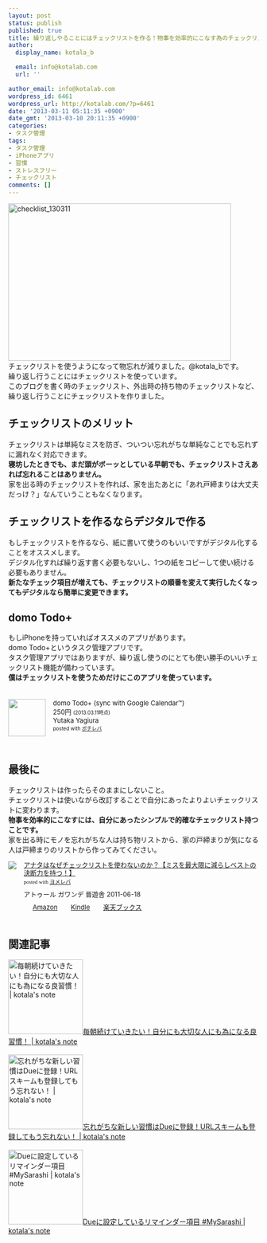 ```yaml
---
layout: post
status: publish
published: true
title: 繰り返しやることにはチェックリストを作る！物事を効率的にこなす為のチェックリストの作り方！
author:
  display_name: kotala_b

  email: info@kotalab.com
  url: ''

author_email: info@kotalab.com
wordpress_id: 6461
wordpress_url: http://kotalab.com/?p=6461
date: '2013-03-11 05:11:35 +0900'
date_gmt: '2013-03-10 20:11:35 +0900'
categories:
- タスク管理
tags:
- タスク管理
- iPhoneアプリ
- 習慣
- ストレスフリー
- チェックリスト
comments: []
---
```

<p><img src="http://kotalab.com/wp-content/uploads/checklist_130311-448x316.jpg" alt="checklist_130311" width="448" height="316" class="alignnone size-large wp-image-6463" /><br />
チェックリストを使うようになって物忘れが減りました。@kotala_bです。<br />
繰り返し行うことにはチェックリストを使っています。<br />
このブログを書く時のチェックリスト、外出時の持ち物のチェックリストなど、繰り返し行うことにチェックリストを作りました。<br />
<!--more--></p>
<h2>チェックリストのメリット</h2>
<p>チェックリストは単純なミスを防ぎ、ついつい忘れがちな単純なことでも忘れずに漏れなく対応できます。<br />
<strong>寝坊したときでも、まだ頭がボーッとしている早朝でも、チェックリストさえあれば忘れることはありません。</strong><br />
家を出る時のチェックリストを作れば、家を出たあとに「あれ戸締まりは大丈夫だっけ？」なんていうこともなくなります。</p>
<h2>チェックリストを作るならデジタルで作る</h2>
<p>もしチェックリストを作るなら、紙に書いて使うのもいいですがデジタル化することをオススメします。<br />
デジタル化すれば繰り返す書く必要もないし、1つの紙をコピーして使い続ける必要もありません。<br />
<strong>新たなチェック項目が増えても、チェックリストの順番を変えて実行したくなってもデジタルなら簡単に変更できます。</strong></p>
<h2>domo Todo+</h2>
<p>もしiPhoneを持っていればオススメのアプリがあります。<br />
domo Todo+というタスク管理アプリです。<br />
タスク管理アプリではありますが、繰り返し使うのにとても使い勝手のいいチェックリスト機能が備わっています。<br />
<strong>僕はチェックリストを使うためだけにこのアプリを使っています。</strong></p>
<div class="pochireba" style="text-align:left;font-size:small;padding:20px 0;/zoom: 1;overflow: hidden;"><span class="removed_link" title="http://click.linksynergy.com/fs-bin/click?id=d2yYUp776R4&amp;subid=&amp;offerid=94348.1&amp;type=3&amp;tmpid=3910&amp;RD_PARM1=https%253A%252F%252Fitunes.apple.com%252Fjp%252Fapp%252Fdomo-todo%252B-sync-google-calendar%252Fid317736733%253Fmt%253D8%2526uo%253D4"><img src="http://a1629.phobos.apple.com/us/r1000/107/Purple/v4/ac/3f/8f/ac3f8f60-cb78-a69c-388b-a4810d932190/mzl.eebsrshd.png" width="75" height="75" style="float:left;margin:0 15px 0 0;" class="pochi_img" ></span>
<div class="pochi_info" style="text-align:left;/zoom: 1;overflow: hidden;">
<div class="pochi_name"><span class="removed_link" title="http://click.linksynergy.com/fs-bin/click?id=d2yYUp776R4&amp;subid=&amp;offerid=94348.1&amp;type=3&amp;tmpid=3910&amp;RD_PARM1=https%253A%252F%252Fitunes.apple.com%252Fjp%252Fapp%252Fdomo-todo%252B-sync-google-calendar%252Fid317736733%253Fmt%253D8%2526uo%253D4">domo Todo+ (sync with Google Calendar&trade;)</span></div>
<div class="pochi_price" style="display:inline;">250円</div>
<div class="pochi_time" style="font-size:x-small;display:inline;">(2013.03.11時点)</div>
<div class="pochi_seller"><span class="removed_link" title="http://click.linksynergy.com/fs-bin/click?id=d2yYUp776R4&amp;subid=&amp;offerid=94348.1&amp;type=3&amp;tmpid=3910&amp;RD_PARM1=https%253A%252F%252Fitunes.apple.com%252Fjp%252Fartist%252Fyutaka-yagiura%252Fid304048976%253Fuo%253D4">Yutaka Yagiura</span></div>
<div class="pochi_post" style="font-size:x-small;">posted with <a href="http://pochireba.com">ポチレバ</a></div>
</div>
<div class="pochireba-footer" style="clear: left"></div>
</div>
<h2>最後に</h2>
<p>チェックリストは作ったらそのままにしないこと。<br />
チェックリストは使いながら改訂することで自分にあったよりよいチェックリストに変わります。<br />
<strong>物事を効率的にこなすには、自分にあったシンプルで的確なチェックリスト持つことです。</strong><br />
家を出る時にモノを忘れがちな人は持ち物リストから、家の戸締まりが気になる人は戸締まりのリストから作ってみてください。</p>
<div class="booklink-box" style="text-align:left;padding-bottom:20px;font-size:small;/zoom: 1;overflow: hidden;">
<div class="booklink-image" style="float:left;margin:0 15px 10px 0;"><a href="http://www.amazon.co.jp/exec/obidos/asin/4863912803/same-22/" name="booklink" rel="nofollow" target="_blank"><img src="http://ecx.images-amazon.com/images/I/51hrjfe6r8L._SL160_.jpg" style="border: none;" /></a></div>
<div class="booklink-info" style="line-height:120%;/zoom: 1;overflow: hidden;">
<div class="booklink-name" style="margin-bottom:10px;line-height:120%"><a href="http://www.amazon.co.jp/exec/obidos/asin/4863912803/same-22/" rel="nofollow" name="booklink" target="_blank">アナタはなぜチェックリストを使わないのか？【ミスを最大限に減らしベストの決断力を持つ！】</a>
<div class="booklink-powered-date" style="font-size:8pt;margin-top:5px;font-family:verdana;line-height:120%">posted with <a href="http://yomereba.com" target="_blank">ヨメレバ</a></div>
</div>
<div class="booklink-detail" style="margin-bottom:5px;">アトゥール ガワンデ 晋遊舎 2011-06-18    </div>
<div class="booklink-link2" style="margin-top:10px;">
<div class="shoplinkamazon" style="display:inline;margin-right:5px;background: url('http://img.yomereba.com/tam_y.gif') 0 0 no-repeat;padding: 2px 0 2px 18px;white-space: nowrap;"><a href="http://www.amazon.co.jp/exec/obidos/asin/4863912803/same-22/" rel="nofollow" target="_blank" title="アマゾン" >Amazon</a></div>
<div class="shoplinkkindle" style="display:inline;margin-right:5px;background: url('http://img.yomereba.com/tam_y.gif') 0 0 no-repeat;padding: 2px 0 2px 18px;white-space: nowrap;"><a href="http://www.amazon.co.jp/gp/search?keywords=%83A%83i%83%5E%82%CD%82%C8%82%BA%83%60%83F%83b%83N%83%8A%83X%83g%82%F0%8Eg%82%ED%82%C8%82%A2%82%CC%82%A9%81H%81y%83%7E%83X%82%F0%8D%C5%91%E5%8C%C0%82%C9%8C%B8%82%E7%82%B5%83x%83X%83g%82%CC%8C%88%92f%97%CD%82%F0%8E%9D%82%C2%81I%81z&__mk_ja_JP=%83J%83%5E%83J%83i&url=node%3D2275256051&tag=same-22" rel="nofollow" target="_blank" >Kindle</a></div>
<div class="shoplinkrakuten" style="display:inline;margin-right:5px;background: url('http://img.yomereba.com/tam_y.gif') 0 -50px no-repeat;padding: 2px 0 2px 18px;white-space: nowrap;"><a href="http://hb.afl.rakuten.co.jp/hgc/0fa7afc8.bbfc196a.0fa7afc9.d56c38f1/?pc=http%3A%2F%2Fbooks.rakuten.co.jp%2Frb%2F11226619%2F%3Fscid%3Daf_ich_link_urltxt%26m%3Dhttp%3A%2F%2Fm.rakuten.co.jp%2Fev%2Fbook%2F" rel="nofollow" target="_blank" title="楽天ブックス" >楽天ブックス</a></div>
</div>
</div>
<div class="booklink-footer" style="clear: left"></div>
</div>
<h2 class="rele">関連記事</h2>
<p><a href="http://kotalab.com/keep-doing-every-morning" target="_blank"><img  class="alignleft" src="http://kotalab.com/wp-content/uploads/slooProImg_20130305112246.jpg" alt="毎朝続けていきたい！自分にも大切な人にも為になる良習慣！ | kotala's note" width="150" /></a><a href="http://kotalab.com/keep-doing-every-morning" target="_blank">毎朝続けていきたい！自分にも大切な人にも為になる良習慣！ | kotala's note</a><br style="clear:both;" /><br />
<a href="http://kotalab.com/due-urlscheme" target="_blank"><img  class="alignleft" src="http://kotalab.com/wp-content/uploads/due_120912.jpg" alt="忘れがちな新しい習慣はDueに登録！URLスキームも登録してもう忘れない！ | kotala's note" width="150" /></a><a href="http://kotalab.com/due-urlscheme" target="_blank">忘れがちな新しい習慣はDueに登録！URLスキームも登録してもう忘れない！ | kotala's note</a><br style="clear:both;" /><br />
<a href="http://kotalab.com/mysarasi-due" target="_blank"><img  class="alignleft" src="http://kotalab.com/wp-content/uploads/due_120912.jpg" alt="Dueに設定しているリマインダー項目 #MySarashi | kotala's note" width="150" /></a><a href="http://kotalab.com/mysarasi-due" target="_blank">Dueに設定しているリマインダー項目 #MySarashi | kotala's note</a><br style="clear:both;" /></p>
